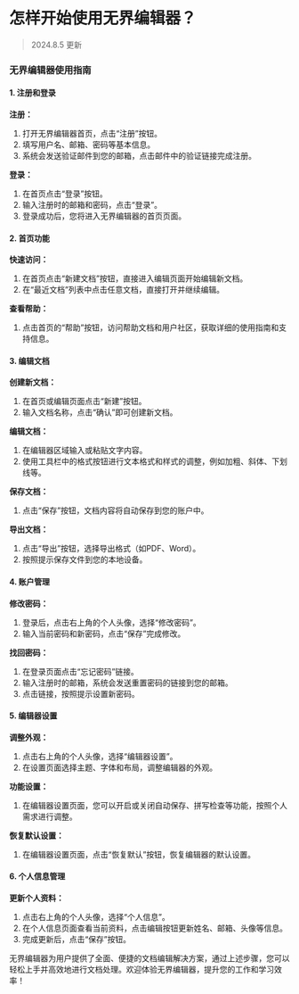 # 怎样开始使用无界编辑器？

> 2024.8.5 更新

### 无界编辑器使用指南

#### 1. 注册和登录

**注册：**
1. 打开无界编辑器首页，点击“注册”按钮。
2. 填写用户名、邮箱、密码等基本信息。
3. 系统会发送验证邮件到您的邮箱，点击邮件中的验证链接完成注册。

**登录：**
1. 在首页点击“登录”按钮。
2. 输入注册时的邮箱和密码，点击“登录”。
3. 登录成功后，您将进入无界编辑器的首页页面。

#### 2. 首页功能

**快速访问：**
1. 在首页点击“新建文档”按钮，直接进入编辑页面开始编辑新文档。
2. 在“最近文档”列表中点击任意文档，直接打开并继续编辑。

**查看帮助：**
1. 点击首页的“帮助”按钮，访问帮助文档和用户社区，获取详细的使用指南和支持信息。

#### 3. 编辑文档

**创建新文档：**
1. 在首页或编辑页面点击“新建”按钮。
2. 输入文档名称，点击“确认”即可创建新文档。

**编辑文档：**
1. 在编辑器区域输入或粘贴文字内容。
2. 使用工具栏中的格式按钮进行文本格式和样式的调整，例如加粗、斜体、下划线等。

**保存文档：**
1. 点击“保存”按钮，文档内容将自动保存到您的账户中。

**导出文档：**
1. 点击“导出”按钮，选择导出格式（如PDF、Word）。
2. 按照提示保存文件到您的本地设备。

#### 4. 账户管理

**修改密码：**
1. 登录后，点击右上角的个人头像，选择“修改密码”。
2. 输入当前密码和新密码，点击“保存”完成修改。

**找回密码：**
1. 在登录页面点击“忘记密码”链接。
2. 输入注册时的邮箱，系统会发送重置密码的链接到您的邮箱。
3. 点击链接，按照提示设置新密码。

#### 5. 编辑器设置

**调整外观：**
1. 点击右上角的个人头像，选择“编辑器设置”。
2. 在设置页面选择主题、字体和布局，调整编辑器的外观。

**功能设置：**
1. 在编辑器设置页面，您可以开启或关闭自动保存、拼写检查等功能，按照个人需求进行调整。

**恢复默认设置：**
1. 在编辑器设置页面，点击“恢复默认”按钮，恢复编辑器的默认设置。

#### 6. 个人信息管理

**更新个人资料：**
1. 点击右上角的个人头像，选择“个人信息”。
2. 在个人信息页面查看当前资料，点击编辑按钮更新姓名、邮箱、头像等信息。
3. 完成更新后，点击“保存”按钮。

无界编辑器为用户提供了全面、便捷的文档编辑解决方案，通过上述步骤，您可以轻松上手并高效地进行文档处理。欢迎体验无界编辑器，提升您的工作和学习效率！
